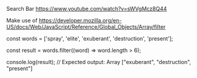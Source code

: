 Search Bar
https://www.youtube.com/watch?v=sWVgMcz8Q44

Make use of https://developer.mozilla.org/en-US/docs/Web/JavaScript/Reference/Global_Objects/Array/filter

const words = ['spray', 'elite', 'exuberant', 'destruction', 'present'];

const result = words.filter((word) => word.length > 6);

console.log(result);
// Expected output: Array ["exuberant", "destruction", "present"]